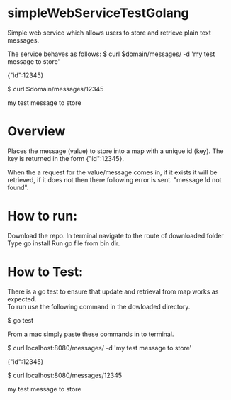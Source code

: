 # simpleWebServiceTestGolang
Simple web service which allows users to store and retrieve plain text messages.

The service behaves as follows:
$ curl $domain/messages/ -d 'my test message to store'  

{"id":12345}	

$ curl $domain/messages/12345  

my test message to store

# Overview
Places the message (value) to store into a map with a unique id (key). The key is returned in the form {"id":12345}.	

When the a request for the value/message comes in, if it exists it will be retrieved, if it does not then there following error is sent. "message Id not found".


# How to run:

Download the repo.
In terminal navigate to the route of downloaded folder
Type go install
Run go file from bin dir.

# How to Test:
There is a go test to ensure that update and retrieval from map works as expected.  
To run use the following command in the dowloaded directory.  

$ go test
  
From a mac simply paste these commands in to terminal. 

$ curl localhost:8080/messages/ -d 'my test message to store' 
 
{"id":12345}

$ curl localhost:8080/messages/12345

my test message to store